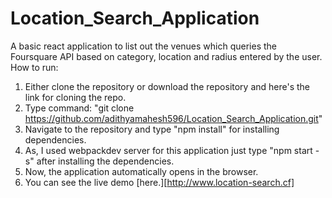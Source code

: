 # Location_Search_Application
A basic react application to list out the venues which queries the Foursquare API based on category, location and radius entered by the user.
How to run:
1. Either clone the repository or download the repository and here's the link for cloning the repo.
2. Type command: "git clone https://github.com/adithyamahesh596/Location_Search_Application.git"
3. Navigate to the repository and type "npm install" for installing dependencies.
4. As, I used webpackdev server for this application just type "npm start -s" after installing the dependencies.
5. Now, the application automatically opens in the browser.
6. You can see the live demo [here.][http://www.location-search.cf]
